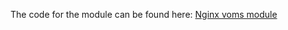 The code for the module can be found here:
[Nginx voms module](https://baltig.infn.it/storm2/ngx_http_voms_module/blob/master/src/ngx_http_voms_module.cpp)
